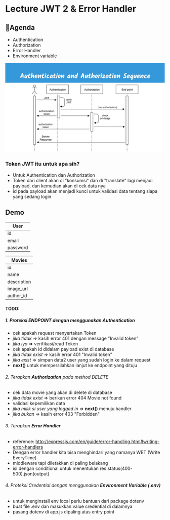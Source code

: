 # Lecture JWT 2 & Error Handler

## 🦊Agenda

- Authentication
- Authorization
- Error Handler
- Environment variable

![](./sequence_auth.jpg)

### Token JWT itu untuk apa sih?

- Untuk Authentication dan Authorization
- Token dari client akan di "konsumsi" dan di "translate" lagi menjadi payload, dan kemudian akan di cek data nya
- id pada payload akan menjadi kunci untuk validasi data tentang siapa yang sedang login

## Demo

| **User** |
| -------- |
| id       |
| email    |
| password |

| **Movies**  |
| ----------- |
| id          |
| name        |
| description |
| image_url   |
| author_id   |

#### TODO:

##### 1. Proteksi _ENDPOINT_ dengan menggunakan **Authentication**

- cek apakah request menyertakan Token
- _jika tidak_ => kasih error 401 dengan message "Invalid token"
- _jika iya_ => verifikasi/read Token
- cek apakah id didalam payload exist di database
- _jika tidak exist_ => kasih error 401 "Invalid token"
- _jika exist_ => simpan data2 user yang sudah login ke dalam request
- **next()** untuk mempersilahkan lanjut ke endpoint yang dituju

###### 2. Terapkan **Authorization** pada method DELETE

- cek data movie yang akan di delete di database
- _jika tidak exist_ => berikan error 404 Movie not found
- validasi kepemilikan data
- _jika milik si user yang logged in_ => **next()** menuju handler
- _jika bukan_ => kasih error 403 "Forbidden"

###### 3. Terapkan **Error Handler**

- reference: http://expressjs.com/en/guide/error-handling.html#writing-error-handlers
- Dengan error handler kita bisa menghindari yang namanya WET (Write EveryTime)
- middleware tapi diletakkan di paling belakang
- isi dengan conditional untuk menentukan res.status(400-500).json(output)

###### 4. Proteksi Credential dengan menggunakan **Environment Variable (.env)**

- untuk menginstall env local perlu bantuan dari package dotenv
- buat file .env dan masukkan value credential di dalamnya
- pasang dotenv di app.js dipaling atas entry point
